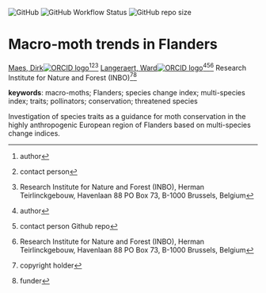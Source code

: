 <!-- badges: start -->
![GitHub](https://img.shields.io/github/license/inbo/macro-moths-msci)
![GitHub Workflow Status](https://img.shields.io/github/workflow/status/inbo/macro-moths-msci/check-project)
![GitHub repo size](https://img.shields.io/github/repo-size/inbo/macro-moths-msci)
<!-- badges: end -->

# Macro-moth trends in Flanders

[Maes, Dirk![ORCID logo](https://info.orcid.org/wp-content/uploads/2019/11/orcid_16x16.png)](https://orcid.org/https://orcid.org/0000-0002-7947-3788)[^aut][^cre][^INBO]
[Langeraert, Ward![ORCID logo](https://info.orcid.org/wp-content/uploads/2019/11/orcid_16x16.png)](https://orcid.org/https://orcid.org/0000-0002-5900-8109)[^aut][^cre2][^INBO]
Research Institute for Nature and Forest (INBO)[^cph][^fnd]

[^cph]: copyright holder
[^fnd]: funder
[^aut]: author
[^cre]: contact person
[^cre2]: contact person Github repo
[^INBO]: Research Institute for Nature and Forest (INBO), Herman Teirlinckgebouw, Havenlaan 88 PO Box 73, B-1000 Brussels, Belgium

**keywords**: macro-moths; Flanders; species change index; multi-species index; traits; pollinators; conservation; threatened species

<!-- community: inbo -->

<!-- description: start -->
Investigation of species traits as a guidance for moth conservation in the highly anthropogenic European region of Flanders based on multi-species change indices.
<!-- description: end -->
